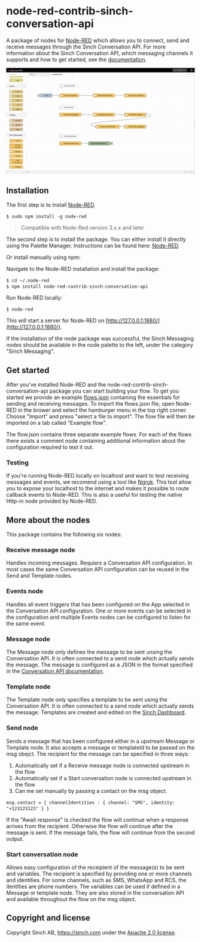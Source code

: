 # node-red-contrib-sinch-conversation-api

A package of nodes for [Node-RED](https://nodered.org) which allows you to connect, send and receive messages through the Sinch Conversation API. For more information about the Sinch Conversation API, which messaging channels it supports and how to get started, see the [documentation](https://developers.sinch.com/docs/conversation/overview/).

![Sinch Conversation API](docs/images/conversation-api-nodes.png)

## Installation

The first step is to install [Node-RED](https://nodered.org/docs/getting-started/local).

```
$ sudo npm install -g node-red
```

> Compatible with Node-Red version 3.x.x and later

The second step is to install the package. You can either install it directly using the Palette Manager. Instructions can be found here: [Node-RED](https://nodered.org/docs/user-guide/runtime/adding-nodes).

Or install manually using npm:

Navigate to the Node-RED installation and install the package:

```
$ cd ~/.node-red
$ npm install node-red-contrib-sinch-conversation-api
```

Run Node-RED locally: 
```
$ node-red
```

This will start a server for Node-RED on [http://127.0.0.1:1880/](http://127.0.0.1:1880/).

If the installation of the node package was successful, the Sinch Messaging nodes should be available in the node palette to the left, under the category "Sinch Messaging". 

## Get started
After you've installed Node-RED and the node-red-contrib-sinch-conversation-api package you can start building your flow. To get you started we provide an example [flows.json](docs/examples/flow.json) containing the essentials for sending and receiving messages. To import the flows.json file, open Node-RED in the brower and select the hamburger menu in the top right corner. Choose "Import" and press "select a file to import". The flow file will then be imported on a tab called "Example flow". 

The flow.json contains three separate example flows. For each of the flows there exists a comment node containing additional information about the configuration required to test it out.

### Testing
If you're running Node-RED locally on localhost and want to test receiving messages and events, we recomend using a tool like [Ngrok](https://ngrok.com/). This tool allow you to expose your localhost to the internet and makes it possible to route callback events to Node-RED. This is also a useful for testing the native Http-in node provided by Node-RED.

## More about the nodes
This package contains the following six nodes:

### Receive message node
Handles incoming messages. Requiers a Conversation API configuration. In most cases the same Conversation API configuration can be reused in the Send and Template nodes.

### Events node
Handles all event triggers that has been configured on the App selected in the Conversation API configuration. One or more events can be selected in the configuration and multiple Events nodes can be configured to listen for the same event. 

### Message node
The Message node only defines the message to be sent unsing the Conversation API. It is often connected to a send node which actually sends the message. The message is configured as a JSON in the format specified in the [Conversation API documentation](https://developers.sinch.com/docs/conversation/message-types/). 

### Template node
The Template node only specifies a template to be sent using the Conversation API. It is often connected to a send node which actually sends the message. Templates are created and edited on the [Sinch Dashboard](https://dashboard.sinch.com/convapi/message-composer).

### Send node
Sends a message that has been configured either in a upstream Message or Template node. It also accepts a message or templateId to be passed on the msg obejct. The recipient for the message can be specified in three ways: 

1. Automatically set if a Receive message node is connected upstream in the flow
2. Automatically set if a Start conversation node is connected upstream in the flow
3. Can me set manually by passing a contact on the msg object.
```
msg.contact = { channelIdentities : { channel: "SMS", identity: "+123123123" } }
```

If the "Await response" is checked the flow will continue when a response arrives from the recipient. Otherwise the flow will continue after the message is sent. If the message fails, the flow will continue from the second output. 

### Start conversation node
Allows easy configuration of the receipient of the message(s) to be sent and variables. 
The recipient is specified by providing one or more channels and identities. For some channels, such as SMS, WhatsApp and RCS, the itentities are phone numbers. The variables can be used if defined in a Message or template node. They are also stored in the conversation API and available throughout the flow on the msg object. 

## Copyright and license

Copyright Sinch AB, https://sinch.com under the [Apache 2.0 license](LICENSE).